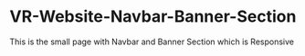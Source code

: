 # VR-Website-Navbar-Banner-Section
This is the small page with Navbar and Banner Section which is Responsive
